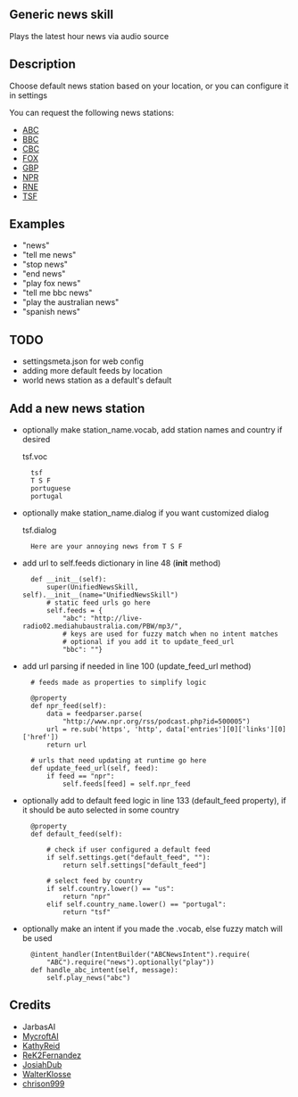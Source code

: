 ## Generic news skill

Plays the latest hour news via audio source

## Description

Choose default news station based on your location, or you can configure it in settings

You can request the following news stations:

* [ABC](http://radio.abc.net.au/help/streams)
* [BBC](https://www.bbc.com/news)
* [CBC](http://www.cbc.ca/news)
* [FOX](http://www.foxnews.com/)
* [GBP](http://www.gpb.org/)
* [NPR](https://www.npr.org/)
* [RNE](http://www.rtve.es/radio/)
* [TSF](http://tsf.pt)

## Examples

* "news"
* "tell me news"
* "stop news"
* "end news"
* "play fox news"
* "tell me bbc news"
* "play the australian news"
* "spanish news"


## TODO

* settingsmeta.json for web config
* adding more default feeds by location
* world news station as a default's default

## Add a new news station

* optionally make station_name.vocab, add station names and country if desired

    tsf.voc

        tsf
        T S F
        portuguese
        portugal

* optionally make station_name.dialog if you want customized dialog

    tsf.dialog

        Here are your annoying news from T S F

* add url to self.feeds dictionary in line 48 (__init__ method)


        def __init__(self):
            super(UnifiedNewsSkill, self).__init__(name="UnifiedNewsSkill")
            # static feed urls go here
            self.feeds = {
                "abc": "http://live-radio02.mediahubaustralia.com/PBW/mp3/",
                # keys are used for fuzzy match when no intent matches
                # optional if you add it to update_feed_url
                "bbc": ""}

* add url parsing if needed in line 100 (update_feed_url method)


        # feeds made as properties to simplify logic

        @property
        def npr_feed(self):
            data = feedparser.parse(
                "http://www.npr.org/rss/podcast.php?id=500005")
            url = re.sub('https', 'http', data['entries'][0]['links'][0]['href'])
            return url

        # urls that need updating at runtime go here
        def update_feed_url(self, feed):
            if feed == "npr":
                self.feeds[feed] = self.npr_feed

* optionally add to default feed logic in line 133 (default_feed property), if it should be auto selected in some country


        @property
        def default_feed(self):

            # check if user configured a default feed
            if self.settings.get("default_feed", ""):
                return self.settings["default_feed"]

            # select feed by country
            if self.country.lower() == "us":
                return "npr"
            elif self.country_name.lower() == "portugal":
                return "tsf"

* optionally make an intent if you made the .vocab, else fuzzy match will be used


        @intent_handler(IntentBuilder("ABCNewsIntent").require(
            "ABC").require("news").optionally("play"))
        def handle_abc_intent(self, message):
            self.play_news("abc")

## Credits

* JarbasAI
* [MycroftAI](https://github.com/MycroftAI/skill-npr-news)
* [KathyReid](https://github.com/KathyReid/skill-australian-news)
* [ReK2Fernandez](https://github.com/ReK2Fernandez/skill-radio-rne)
* [JosiahDub](https://github.com/JosiahDub/skill-gpb-news)
* [WalterKlosse](https://github.com/WalterKlosse/mycroft-skill-bbc-news)
* [chrison999](https://github.com/chrison999/mycroft-skill-cbc-news)

